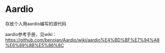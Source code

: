 # Aardio
存放个人用aardio编写的源代码

aardio参考手册，见wiki：
https://github.com/benojan/Aardio/wiki/aardio%E4%BD%BF%E7%94%A8%E6%89%8B%E5%86%8C
